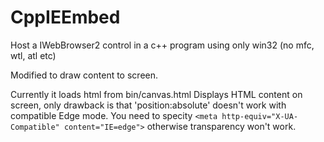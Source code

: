 # CppIEEmbed
Host a IWebBrowser2 control in a c++ program using only win32 (no mfc, wtl, atl etc)

Modified to draw content to screen.

Currently it loads html from bin/canvas.html
Displays HTML content on screen, only drawback is that 'position:absolute' doesn't work with compatible Edge mode.
You need to specity `<meta http-equiv="X-UA-Compatible" content="IE=edge">` otherwise transparency won't work.
